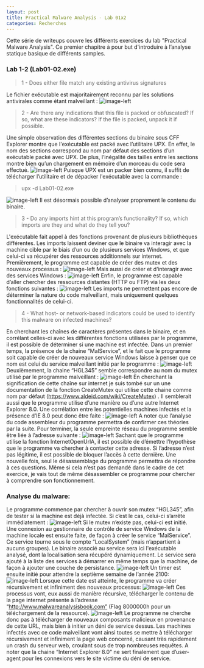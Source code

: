 ```yaml
---
layout: post
title: Practical Malware Analysis - Lab 01x2
categories: Recherches
---
```


Cette série de writeups couvre les différents exercices du lab "Practical Malware Analysis". Ce premier chapitre à pour but d'introduire à l’analyse statique basique de différents samples.

### Lab 1-2 (Lab01-02.exe)
> 1 - Does either file match any existing antivirus signatures

Le fichier exécutable est majoritairement reconnu par les solutions antivirales comme étant malveillant :
![image-left](/img/PMA/chap1/02/A.PNG)
> 2 - Are there any indications that this file is packed or obfuscated? If so, what are these indicators? If the file is packed, unpack it if possible.

Une simple observation des différentes sections du binaire sous CFF Explorer montre que l'exécutable est packé avec l’utilitaire UPX. En effet, le nom des sections correspond au nom par défaut des sections d’un exécutable packé avec UPX. De plus, l’inégalité des tailles entre les sections montre bien qu’un chargement en mémoire d’un morceau du code sera effectué.
![image-left](/img/PMA/chap1/02/B.PNG)
Puisque UPX est un packer bien connu, il suffit de télécharger l’utilitaire et de dépacker l'exécutable avec la commande :
> upx -d Lab01-02.exe

![image-left](/img/PMA/chap1/02/D.PNG)
Il est désormais possible d’analyser proprement le contenu du binaire.

> 3 - Do any imports hint at this program’s functionality? If so, which imports are they and what do they tell you?

L'exécutable fait appel à des fonctions provenant de plusieurs bibliothèques différentes. Les imports laissent deviner que le binaire va interagir avec la machine cible par le biais d’un ou de plusieurs services Windows, et que celui-ci va récupérer des ressources additionnels sur internet.
Premièrement, le programme est capable de créer des mutex et des nouveaux processus :
![image-left](/img/PMA/chap1/02/E.PNG)
Mais aussi de créer et d‘interagir avec des services Windows :
![image-left](/img/PMA/chap1/02/F.PNG)
Enfin, le programme est capable d’aller chercher des ressources distantes (HTTP ou FTP) via les deux fonctions suivantes :
![image-left](/img/PMA/chap1/02/G.PNG)
Les imports ne permettent pas encore de déterminer la nature du code malveillant, mais uniquement quelques fonctionnalités de celui-ci.

> 4 - What host- or network-based indicators could be used to identify this malware on infected machines?

En cherchant les chaînes de caractères présentes dans le binaire, et en corrélant celles-ci avec les différentes fonctions utilisées par le programme, il est possible de déterminer si une machine est infectée. Dans un premier temps, la présence de la chaine “MalService”, et le fait que le programme soit capable de créer de nouveaux service Windows laisse à penser que ce nom est celui du service malveillant initié par le programme :
![image-left](/img/PMA/chap1/02/H.PNG)
Deuxièmement, la chaine “HGL345” semble correspondre au nom du mutex utilisé par le programme malveillant :
![image-left](/img/PMA/chap1/02/I.PNG)
En cherchant la signification de cette chaîne sur internet je suis tombé sur un une documentation de la fonction CreateMutex qui utilise cette chaine comme nom par défaut (https://www.aldeid.com/wiki/CreateMutex) .
Il semblerait aussi que le programme utilise d’une manière ou d’une autre Internet Explorer 8.0. Une corrélation entre les potentielles machines infectés et la présence d’IE 8.0 peut donc être faite :
![image-left](/img/PMA/chap1/02/J.PNG)
A noter que l’analyse du code assembleur du programme permettra de confirmer ces théories par la suite.
Pour terminer, la seule empreinte réseau du programme semble être liée à l’adresse suivante :
![image-left](/img/PMA/chap1/02/K.PNG)
Sachant que le programme utilise la fonction InternetOpenUrlA, il est possible de d’émettre l’hypothèse que le programme va chercher à contacter cette adresse. Si l’adresse n’est pas légitime, il est possible de bloquer l’accès à cette dernière.
Une nouvelle fois, seul le désassemblage du programme permettra de répondre à ces questions.
Même si cela n’est pas demandé dans le cadre de cet exercice, je vais tout de même désassembler ce programme pour chercher à comprendre son fonctionnement.

### Analyse du malware:
Le programme commence par chercher à ouvrir son mutex “HGL345”, afin de tester si la machine est déjà infectée. Si c’est le cas, celui-ci s’arrête immédiatement :
![image-left](/img/PMA/chap1/02/L.PNG)
Si le mutex n’existe pas, celui-ci est initié.
Une connexion au gestionnaire de contrôle de service Windows de la machine locale est ensuite faite, de façon à créer le service “MalService”. Ce service tourne sous le compte “LocalSystem” (mais n’appartient à aucuns groupes). Le binaire associé au service sera ici l'exécutable analysé, dont la localisation sera récupéré dynamiquement. Le service sera ajouté à la liste des services à démarrer en même temps que la machine, de façon à ajouter une couche de persistance.
![image-left](/img/PMA/chap1/02/N.PNG)
Un timer est ensuite initié pour attendre la septième semaine de l’année 2100:
![image-left](/img/PMA/chap1/02/O.PNG)
Lorsque cette date est atteinte, le programme va créer récursivement et infiniment des nouveaux processus:
![image-left](/img/PMA/chap1/02/P.PNG)
Ces processus vont, eux aussi de manière récursive, télécharger le contenu de la page internet présente à l’adresse “http://www.malwareanalysisbook.com” (Flag 8000000h pour un téléchargement de la ressource).
![image-left](/img/PMA/chap1/02/Q.PNG)
Le programme ne cherche donc pas à télécharger de nouveaux composants malicieux en provenance de cette URL, mais bien à initier un déni de service dessus.
Les machines infectés avec ce code malveillant vont ainsi toutes se mettre à télécharger récursivement et infiniment la page web concerné, causant très rapidement un crash du serveur web, croulant sous de trop nombreuses requêtes. A noter que la chaine “Internet Explorer 8.0” ne sert finalement que d’user-agent pour les connexions vers le site victime du déni de service.
